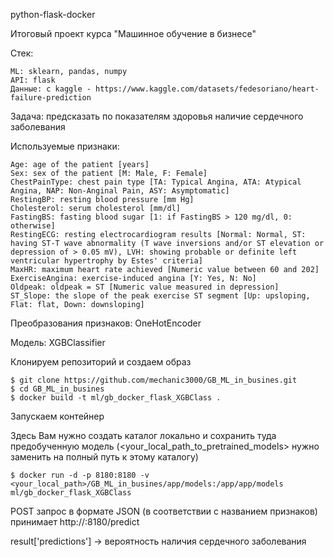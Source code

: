 python-flask-docker

Итоговый проект курса "Машинное обучение в бизнесе"

Стек:

    ML: sklearn, pandas, numpy 
    API: flask 
    Данные: с kaggle - https://www.kaggle.com/datasets/fedesoriano/heart-failure-prediction

Задача: предсказать по показателям здоровья наличие сердечного заболевания

Используемые признаки:

    Age: age of the patient [years]
    Sex: sex of the patient [M: Male, F: Female]
    ChestPainType: chest pain type [TA: Typical Angina, ATA: Atypical Angina, NAP: Non-Anginal Pain, ASY: Asymptomatic]
    RestingBP: resting blood pressure [mm Hg]
    Cholesterol: serum cholesterol [mm/dl]
    FastingBS: fasting blood sugar [1: if FastingBS > 120 mg/dl, 0: otherwise]
    RestingECG: resting electrocardiogram results [Normal: Normal, ST: having ST-T wave abnormality (T wave inversions and/or ST elevation or depression of > 0.05 mV), LVH: showing probable or definite left ventricular hypertrophy by Estes' criteria]
    MaxHR: maximum heart rate achieved [Numeric value between 60 and 202]
    ExerciseAngina: exercise-induced angina [Y: Yes, N: No]
    Oldpeak: oldpeak = ST [Numeric value measured in depression]
    ST_Slope: the slope of the peak exercise ST segment [Up: upsloping, Flat: flat, Down: downsloping]

Преобразования признаков: OneHotEncoder

Модель: XGBClassifier


Клонируем репозиторий и создаем образ
```
$ git clone https://github.com/mechanic3000/GB_ML_in_busines.git
$ cd GB_ML_in_busines
$ docker build -t ml/gb_docker_flask_XGBClass .
```

Запускаем контейнер

Здесь Вам нужно создать каталог локально и сохранить туда предобученную модель (<your_local_path_to_pretrained_models> нужно заменить на полный путь к этому каталогу)
```
$ docker run -d -p 8180:8180 -v <your_local_path>/GB_ML_in_busines/app/models:/app/app/models ml/gb_docker_flask_XGBClass
```

POST запрос в формате JSON (в соответствии с названием признаков) принимает http://<server IP>:8180/predict
    
result['predictions'] -> вероятность наличия сердечного заболевания
